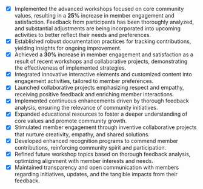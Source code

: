 - [x] Implemented the advanced workshops focused on core community values, resulting in a **25%** increase in member engagement and satisfaction. Feedback from participants has been thoroughly analyzed, and substantial adjustments are being incorporated into upcoming activities to better reflect their needs and preferences.
- [x] Established robust documentation practices for tracking contributions, yielding insights for ongoing improvement.
- [x] Achieved a **30%** increase in member engagement and satisfaction as a result of recent workshops and collaborative projects, demonstrating the effectiveness of implemented strategies.
- [x] Integrated innovative interactive elements and customized content into engagement activities, tailored to member preferences.
- [x] Launched collaborative projects emphasizing respect and empathy, receiving positive feedback and enriching member interactions.
- [x] Implemented continuous enhancements driven by thorough feedback analysis, ensuring the relevance of community initiatives.
- [x] Expanded educational resources to foster a deeper understanding of core values and promote community growth.
- [x] Stimulated member engagement through inventive collaborative projects that nurture creativity, empathy, and shared solutions.
- [x] Developed enhanced recognition programs to commend member contributions, reinforcing community spirit and participation.
- [x] Refined future workshop topics based on thorough feedback analysis, optimizing alignment with member interests and needs.
- [x] Maintained transparency and open communication with members regarding initiatives, updates, and the tangible impacts from their feedback.